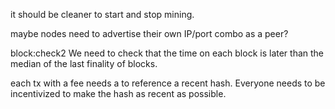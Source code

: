 it should be cleaner to start and stop mining.


maybe nodes need to advertise their own IP/port combo as a peer?


block:check2
We need to check that the time on each block is later than the median of the last finality of blocks.



each tx with a fee needs a to reference a recent hash. Everyone needs to be incentivized to make the hash as recent as possible.